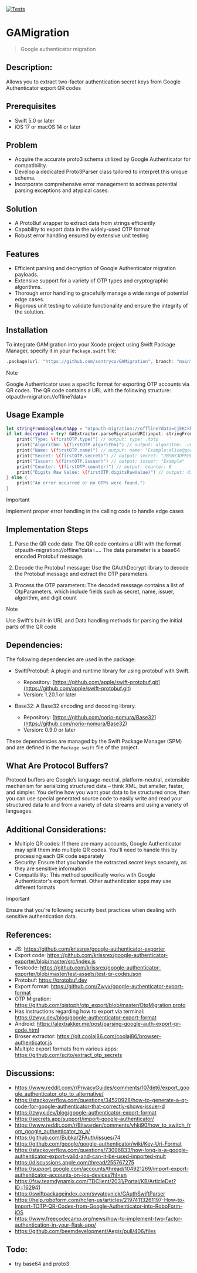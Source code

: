 [![Tests](https://github.com/sentryco/GAMigration/actions/workflows/Tests.yml/badge.svg)](https://github.com/sentryco/GAMigration/actions/workflows/Tests.yml)

# GAMigration

> Google authenticator migration

## Description:
Allows you to extract two-factor authentication secret keys from Google Authenticator export QR codes

## Prerequisites

- Swift 5.0 or later
- iOS 17 or macOS 14 or later

## Problem
- Acquire the accurate proto3 schema utilized by Google Authenticator for compatibility.
- Develop a dedicated Proto3Parser class tailored to interpret this unique schema.
- Incorporate comprehensive error management to address potential parsing exceptions and atypical cases.

## Solution
- A ProtoBuf wrapper to extract data from strings efficiently
- Capability to export data in the widely-used OTP format
- Robust error handling ensured by extensive unit testing

## Features
- Efficient parsing and decryption of Google Authenticator migration payloads.
- Extensive support for a variety of OTP types and cryptographic algorithms.
- Thorough error handling to gracefully manage a wide range of potential edge cases.
- Rigorous unit testing to validate functionality and ensure the integrity of the solution.

## Installation
To integrate GAMigration into your Xcode project using Swift Package Manager, specify it in your `Package.swift` file:

```swift
.package(url: "https://github.com/sentryco/GAMigration", branch: "main")
```

> [!NOTE]
> Google Authenticator uses a specific format for exporting OTP accounts via QR codes. The QR code contains a URL with the following structure: otpauth-migration://offline?data=<base64-encoded-proto3-message>

## Usage Example

```swift
let stringFromGoogleAuthApp = "otpauth-migration://offline?data=CjEKCkhlbGxvId6tvu8SGEV4YW1wbGU6YWxpY2VAZ29vZ2xlLmNvbRoHRXhhbXBsZTAC"
if let decrypted = try? GAExtractor.parseMigrationURI(input: stringFromGoogleAuthApp), let firstOTP = decrypted.first {
    print("Type: \(firstOTP.type)") // output: type: .totp
    print("Algorithm: \(firstOTP.algorithm)") // output: algorithm: .unspecified
    print("Name: \(firstOTP.name)") // output: name: "Example:alice@google.com"
    print("Secret: \(firstOTP.secret)") // output: secret: "JBSWY3DPEHPK3PXP"
    print("Issuer: \(firstOTP.issuer)") // output: issuer: "Example"
    print("Counter: \(firstOTP.counter)") // output: counter: 0
    print("Digits Raw Value: \(firstOTP.digitsRawValue)") // output: digitsRawValue: 0
} else {
    print("An error occurred or no OTPs were found.")
}
```

> [!IMPORTANT]
> Implement proper error handling in the calling code to handle edge cases

## Implementation Steps

1. Parse the QR code data:
The QR code contains a URI with the format otpauth-migration://offline?data=.... The data parameter is a base64 encoded Protobuf message.

2. Decode the Protobuf message:
Use the GAuthDecrypt library to decode the Protobuf message and extract the OTP parameters.

3. Process the OTP parameters:
The decoded message contains a list of OtpParameters, which include fields such as secret, name, issuer, algorithm, and digit count

> [!NOTE]
> Use Swift's built-in URL and Data handling methods for parsing the initial parts of the QR code

## Dependencies:

The following dependencies are used in the package:

- SwiftProtobuf: A plugin and runtime library for using protobuf with Swift.
  - Repository: [https://github.com/apple/swift-protobuf.git](https://github.com/apple/swift-protobuf.git)
  - Version: 1.20.1 or later

- Base32: A Base32 encoding and decoding library.
  - Repository: [https://github.com/norio-nomura/Base32](https://github.com/norio-nomura/Base32)
  - Version: 0.9.0 or later

These dependencies are managed by the Swift Package Manager (SPM) and are defined in the `Package.swift` file of the project.

## What Are Protocol Buffers?

Protocol buffers are Google’s language-neutral, platform-neutral, extensible mechanism for serializing structured data – think XML, but smaller, faster, and simpler. You define how you want your data to be structured once, then you can use special generated source code to easily write and read your structured data to and from a variety of data streams and using a variety of languages.

## Additional Considerations:
- Multiple QR codes: If there are many accounts, Google Authenticator may split them into multiple QR codes. You'll need to handle this by processing each QR code separately
- Security: Ensure that you handle the extracted secret keys securely, as they are sensitive information
- Compatibility: This method specifically works with Google Authenticator's export format. Other authenticator apps may use different formats

> [!IMPORTANT]
> Ensure that you're following security best practices when dealing with sensitive authentication data.

## References:
- JS: https://github.com/krissrex/google-authenticator-exporter
- Export code: https://github.com/krissrex/google-authenticator-exporter/blob/master/src/index.js
- Testcode: https://github.com/krissrex/google-authenticator-exporter/blob/master/test-assets/test-qr-codes.json
- Protobuf: https://protobuf.dev
- Export format: https://github.com/Zwyx/google-authenticator-export-format
- OTP Migration: https://github.com/qistoph/otp_export/blob/master/OtpMigration.proto
- Has instructions regarding how to export via terminal: https://zwyx.dev/blog/google-authenticator-export-format
- Android: https://alexbakker.me/post/parsing-google-auth-export-qr-code.html
- Broser extractor: https://git.coolaj86.com/coolaj86/browser-authenticator.js
- Multiple export formats from various apps: https://github.com/scito/extract_otp_secrets

## Discussions: 
- https://www.reddit.com/r/PrivacyGuides/comments/107det6/export_google_authenticator_otp_to_alternative/
- https://stackoverflow.com/questions/34520928/how-to-generate-a-qr-code-for-google-authenticator-that-correctly-shows-issuer-d
- https://zwyx.dev/blog/google-authenticator-export-format
- https://secrets.app/support/import-google-authenticator/
- https://www.reddit.com/r/Bitwarden/comments/vhkj90/how_to_switch_from_google_authenticator_to_a/
- https://github.com/Bubka/2FAuth/issues/74
- https://github.com/google/google-authenticator/wiki/Key-Uri-Format
- https://stackoverflow.com/questions/73096833/how-long-is-a-google-authenticator-export-valid-and-can-it-be-used-imported-mult
- https://discussions.apple.com/thread/255767275
- https://support.google.com/accounts/thread/104921269/import-export-authenticator-accounts-on-ios-devices?hl=en
- https://fsw.teamdynamix.com/TDClient/2031/Portal/KB/ArticleDet?ID=162941
- https://swiftpackageindex.com/svyatoynick/GAuthSwiftParser
- https://help.roboform.com/hc/en-us/articles/21974113261197-How-to-Import-TOTP-QR-Codes-from-Google-Authenticator-into-RoboForm-iOS
- https://www.freecodecamp.org/news/how-to-implement-two-factor-authentication-in-your-flask-app/
- https://github.com/beemdevelopment/Aegis/pull/406/files

## Todo:
- try base64 and proto3
